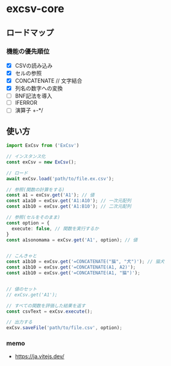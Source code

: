 # excsv-core

## ロードマップ

### 機能の優先順位

- [x] CSVの読み込み
- [x] セルの参照
- [x] CONCATENATE // 文字結合
- [x] 列名の数字への変換
- [ ] BNF記法を導入
- [ ] IFERROR
- [ ] 演算子 +-*/

## 使い方

```ts
import ExCsv from ('ExCsv')

// インスタンス化
const exCsv = new ExCsv();

// ロード
await exCsv.load('path/to/file.ex.csv');

// 参照(関数の計算をする)
const a1 = exCsv.get('A1'); // 値
const a1a10 = exCsv.get('A1:A10'); // 一次元配列
const a1b10 = exCsv.get('A1:B10'); // 二次元配列

// 参照(セルをそのまま)
const option = {
  execute: false, // 関数を実行するか
}
const a1sonomama = exCsv.get('A1', option); // 値


// こんきゃと
const a1b10 = exCsv.get('=CONCATENATE("猫", "犬")'); // 猫犬
const a1b10 = exCsv.get('=CONCATENATE(A1, A2)');
const a1b10 = exCsv.get('=CONCATENATE(A1, "猫")');


// 値のセット
// exCsv.get('A1');

// すべての関数を評価した結果を返す
const csvText = exCsv.execute();

// 出力する
exCsv.saveFile('path/to/file.csv', option);
```

### memo

- <https://ja.vitejs.dev/>
